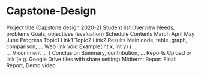 # Capstone-Design
Project title (Capstone design 2020-2)
Student list
Overview
Needs, problems
Goals, objectives (evaluation)
Schedule
Contents	March	April	May	June	Progress
Topic1					Link1
Topic2					Link2
Results
Main code, table, graph, comparison, ...
Web link
void Example(int x, int y) {
   ...  
   ... // comment
   ...
}
Conclusion
Summary, contribution, ...
Reports
Upload or link (e.g. Google Drive files with share setting)
Midterm: Report
Final: Report, Demo video
